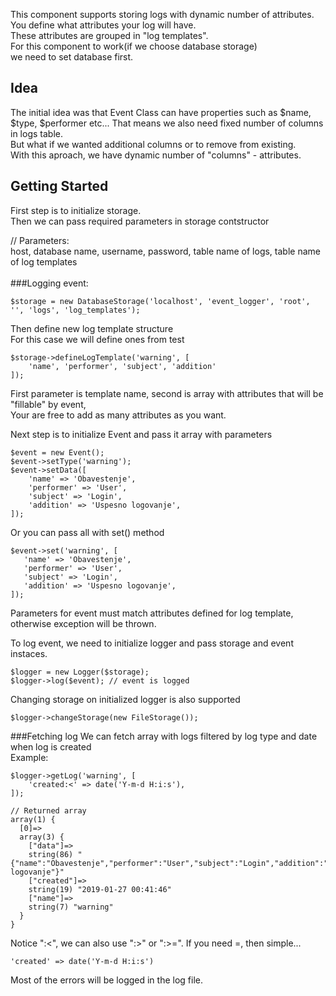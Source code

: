 This component supports storing logs with dynamic number of attributes.<br>
You define what attributes your log will have.<br>
These attributes are grouped in "log templates".<br>
 For this component to work(if we choose database storage)<br>
 we need to set database first.<br>
 ## Idea
 The initial idea was that Event Class can have properties such as $name, $type, $performer etc...
 That means we also need fixed number of columns in logs table. <br>
 But what if we wanted additional columns or to remove from existing.<br>
 With this aproach, we have dynamic number of "columns" - attributes.
 ## Getting Started
First step is to initialize storage.<br>
Then we can pass required parameters in storage contstructor

// Parameters:<br>
host, database name, username, password, table name of logs, table name of log templates<br><br>
###Logging event:
```
$storage = new DatabaseStorage('localhost', 'event_logger', 'root', '', 'logs', 'log_templates');
```
Then define new log template structure<br>
For this case we will define ones from test<br>
```
$storage->defineLogTemplate('warning', [
    'name', 'performer', 'subject', 'addition'
]);
```
First parameter is template name, second is array with attributes that will be "fillable" by event, <br>
Your are free to add as many attributes as you want.

Next step is to initialize Event and pass it array with parameters<br>
```
$event = new Event();
$event->setType('warning');
$event->setData([
    'name' => 'Obavestenje',
    'performer' => 'User',
    'subject' => 'Login',
    'addition' => 'Uspesno logovanje',
]);
```
Or you can pass all with set() method
```
$event->set('warning', [
   'name' => 'Obavestenje',
   'performer' => 'User',
   'subject' => 'Login',
   'addition' => 'Uspesno logovanje',
]);
```
Parameters for event must match attributes defined for log template, otherwise exception will be thrown. <br>

To log event, we need to initialize logger and pass storage and event instaces.
```
$logger = new Logger($storage);
$logger->log($event); // event is logged
```
Changing storage on initialized logger is also supported
```
$logger->changeStorage(new FileStorage());
```
###Fetching log
We can fetch array with logs filtered by log type and date when log is created<Br>
Example:
```
$logger->getLog('warning', [
    'created:<' => date('Y-m-d H:i:s'),
]);

// Returned array
array(1) {
  [0]=>
  array(3) {
    ["data"]=>
    string(86) "{"name":"Obavestenje","performer":"User","subject":"Login","addition":"Uspesno logovanje"}"
    ["created"]=>
    string(19) "2019-01-27 00:41:46"
    ["name"]=>
    string(7) "warning"
  }
}
```
Notice ":<", we can also use ":>" or ":>=". If you need =, then simple...
```
'created' => date('Y-m-d H:i:s')
```
Most of the errors will be logged in the log file.
